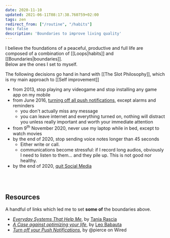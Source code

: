 ```yaml
---
date: 2020-11-10
updated: 2021-06-11T08:17:38.760759+02:00
tags: zen
redirect_from: ["/routine", "/habits"]
toc: false
description: 'Boundaries to improve living quality'
---
```

I believe the foundations of a peaceful, productive and full life are composed of a combination of [[Loops|habits]] and [[Boundaries|boundaries]].\
Below are the ones I set to myself.

<div class="blue box">
	The following decisions go hand in hand with [[The Slot Philosophy]], which is my main approach to [[Self improvement]]
</div>

- from 2013, stop playing any videogame and stop installing any game app on my mobile
- from June 2016, [turning off all push notifications](https://www.wired.com/story/turn-off-your-push-notifications/ "“Turn off your Push Notifications” on Wired"), except alarms and reminders
	- you don't actually miss any message
	- you can leave internet and everything turned on, nothing will distract you unless really important and worth your immediate attention
- from 9<sup>th</sup> November 2020, never use my laptop while in bed, except to watch movies
- by the end of 2020, stop sending voice notes longer than 45 seconds
	- Either write or call.
	- communications become stressful: if I record long audios, obviously I need to listen to them… and they pile up. This is not good nor healthy.
- by the end of 2020, [quit Social Media](https://quitsocialmedia.club "Quit Social Media")

<br>
<br>

## Resources

A handful of links which led me to set **some of** the boundaries above.

- [<cite>Everyday Systems That Help Me</cite>](https://www.taniarascia.com/everyday-systems/ "Everyday Systems That Help Me"), by [Tania Rascia](https://taniarascia.com "Tania Rascia")
- [*A Case against optimizing your life*](https://zenhabits.net/unoptimizing/ "A Case against optimizing your life - Zen Habits"), by [Leo Babauta](https://zenhabits.net "Leo Babauta")
- [*Turn off your Push Notifications*](https://www.wired.com/story/turn-off-your-push-notifications/ "“Turn off your Push Notifications” on Wired"), by @pierce on Wired